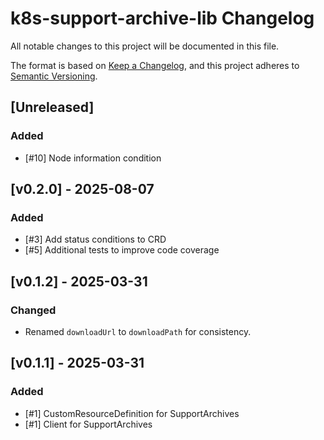 # k8s-support-archive-lib Changelog
All notable changes to this project will be documented in this file.

The format is based on [Keep a Changelog](https://keepachangelog.com/en/1.0.0/),
and this project adheres to [Semantic Versioning](https://semver.org/spec/v2.0.0.html).

## [Unreleased]
### Added
- [#10] Node information condition

## [v0.2.0] - 2025-08-07
### Added
- [#3] Add status conditions to CRD
- [#5] Additional tests to improve code coverage

## [v0.1.2] - 2025-03-31
### Changed
- Renamed `downloadUrl` to `downloadPath` for consistency.

## [v0.1.1] - 2025-03-31
### Added
- [#1] CustomResourceDefinition for SupportArchives
- [#1] Client for SupportArchives